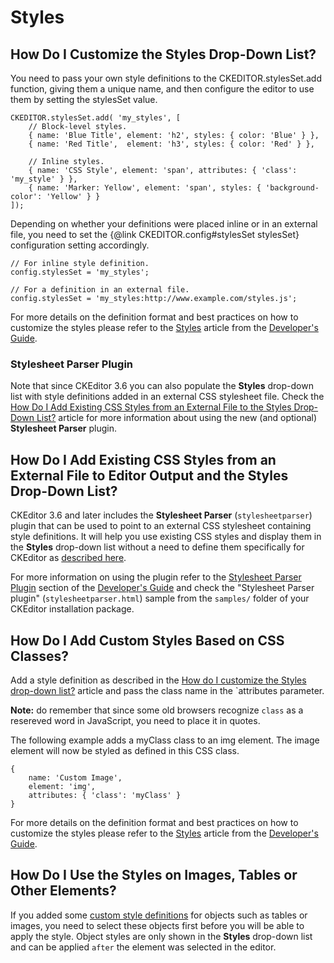 # Styles


## How Do I Customize the Styles Drop-Down List?

You need to pass your own style definitions to the CKEDITOR.stylesSet.add function, giving them a unique name, and then configure the editor to use them by setting the stylesSet value.

	CKEDITOR.stylesSet.add( 'my_styles', [
		// Block-level styles.
		{ name: 'Blue Title', element: 'h2', styles: { color: 'Blue' } },
		{ name: 'Red Title',  element: 'h3', styles: { color: 'Red' } },

		// Inline styles.
		{ name: 'CSS Style', element: 'span', attributes: { 'class': 'my_style' } },
		{ name: 'Marker: Yellow', element: 'span', styles: { 'background-color': 'Yellow' } }
	]);

Depending on whether your definitions were placed inline or in an external file, you need to set the {@link CKEDITOR.config#stylesSet stylesSet} configuration setting accordingly.

	// For inline style definition.
	config.stylesSet = 'my_styles';

	// For a definition in an external file.
	config.stylesSet = 'my_styles:http://www.example.com/styles.js';

For more details on the definition format and best practices on how to customize the styles please refer to the [Styles](#!/guide/dev_styles) article from the [Developer's Guide](#!/guide/dev).

### Stylesheet Parser Plugin

Note that since CKEditor 3.6 you can also populate the **Styles** drop-down list with style definitions added in an external CSS stylesheet file. Check the [How Do I Add Existing CSS Styles from an External File to the Styles Drop-Down List?](#!/guide/dev_howtos_styles-section-2) article for more information about using the new (and optional) **Stylesheet Parser** plugin.


## How Do I Add Existing CSS Styles from an External File to Editor Output and the Styles Drop-Down List?

CKEditor 3.6 and later includes the **Stylesheet Parser** (`stylesheetparser`) plugin that can be used to point to an external CSS stylesheet containing style definitions. It will help you use existing CSS styles and display them in the **Styles** drop-down list without a need to define them specifically for CKEditor as [described here](#!/guide/dev_howtos_styles-section-1).

For more information on using the plugin refer to the [Stylesheet Parser Plugin](#!/guide/dev_styles-section-4) section of the [Developer's Guide](#!/guide/dev) and check the "Stylesheet Parser plugin" (`stylesheetparser.html`) sample from the `samples/` folder of your CKEditor installation package.


## How Do I Add Custom Styles Based on CSS Classes?

Add a style definition as described in the [How do I customize the Styles drop-down list?](#!/guide/dev_howtos_styles-section-1) article and pass the class name in the `attributes parameter.

**Note:** do remember that since some old browsers recognize `class` as a resereved word in JavaScript, you need to place it in quotes.

The following example adds a myClass class to an img element. The image element will now be styled as defined in this CSS class.

	{
		name: 'Custom Image',
		element: 'img',
		attributes: { 'class': 'myClass' }
	}

For more details on the definition format and best practices on how to customize the styles please refer to the [Styles](#!/guide/dev_styles) article from the [Developer's Guide](#!/guide/dev).


## How Do I Use the Styles on Images, Tables or Other Elements?

If you added some [custom style definitions](#!/guide/dev_howtos_styles-section-1) for objects such as tables or images, you need to select these objects first before you will be able to apply the style. Object styles are only shown in the **Styles** drop-down list and can be applied `after` the element was selected in the editor.